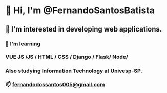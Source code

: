 # 👋 Hi, I'm @FernandoSantosBatista
## 👀 I'm interested in developing web applications.
### 🌱 I'm learning 

### VUE JS /JS / HTML / CSS / Django / Flask/ Node/ 
###   Also studying Information Technology at Univesp-SP.
### 📫 fernandodossantos005@gmail.com

<!---
FernandoSantosBatista/FernandoSantosBatista is a ✨ special ✨ repository because its `README.md` (this file) appears on your GitHub profile.
You can click the Preview link to take a look at your changes.
--->
